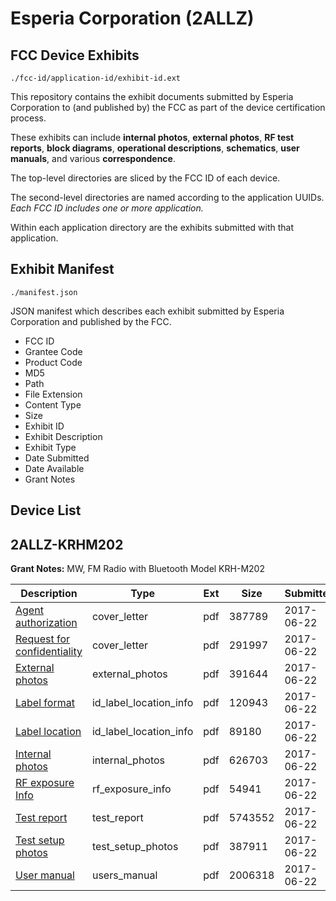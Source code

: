 # Esperia Corporation (2ALLZ)
## FCC Device Exhibits

```
./fcc-id/application-id/exhibit-id.ext
```

This repository contains the exhibit documents submitted by Esperia Corporation to (and published by) the FCC as part of the device certification process.

These exhibits can include **internal photos**, **external photos**, **RF test reports**, **block diagrams**, **operational descriptions**, **schematics**, **user manuals**, and various **correspondence**.

The top-level directories are sliced by the FCC ID of each device.

The second-level directories are named according to the application UUIDs. *Each FCC ID includes one or more application.*

Within each application directory are the exhibits submitted with that application. 

## Exhibit Manifest

```
./manifest.json
```

JSON manifest which describes each exhibit submitted by Esperia Corporation and published by the FCC.

- FCC ID
- Grantee Code
- Product Code
- MD5
- Path
- File Extension
- Content Type
- Size
- Exhibit ID
- Exhibit Description
- Exhibit Type
- Date Submitted
- Date Available
- Grant Notes

## Device List
## 2ALLZ-KRHM202
**Grant Notes:** MW, FM Radio with Bluetooth Model KRH-M202

| Description | Type | Ext | Size | Submitted | Available |
| ----------- | ---- | --- | ---- | --------- | --------- |
| [Agent authorization](2ALLZ-KRHM202/5f9f9ec7547db21f1e4d42de9a0f980f/3436036.pdf) | cover_letter | pdf | 387789 | 2017-06-22 | 2017-06-22 |
| [Request for confidentiality](2ALLZ-KRHM202/5f9f9ec7547db21f1e4d42de9a0f980f/3436037.pdf) | cover_letter | pdf | 291997 | 2017-06-22 | 2017-06-22 |
| [External photos](2ALLZ-KRHM202/5f9f9ec7547db21f1e4d42de9a0f980f/3436038.pdf) | external_photos | pdf | 391644 | 2017-06-22 | 2017-06-22 |
| [Label format](2ALLZ-KRHM202/5f9f9ec7547db21f1e4d42de9a0f980f/3436039.pdf) | id_label_location_info | pdf | 120943 | 2017-06-22 | 2017-06-22 |
| [Label location](2ALLZ-KRHM202/5f9f9ec7547db21f1e4d42de9a0f980f/3436041.pdf) | id_label_location_info | pdf | 89180 | 2017-06-22 | 2017-06-22 |
| [Internal photos](2ALLZ-KRHM202/5f9f9ec7547db21f1e4d42de9a0f980f/3436040.pdf) | internal_photos | pdf | 626703 | 2017-06-22 | 2017-06-22 |
| [RF exposure Info](2ALLZ-KRHM202/5f9f9ec7547db21f1e4d42de9a0f980f/3436045.pdf) | rf_exposure_info | pdf | 54941 | 2017-06-22 | 2017-06-22 |
| [Test report](2ALLZ-KRHM202/5f9f9ec7547db21f1e4d42de9a0f980f/3436043.pdf) | test_report | pdf | 5743552 | 2017-06-22 | 2017-06-22 |
| [Test setup photos](2ALLZ-KRHM202/5f9f9ec7547db21f1e4d42de9a0f980f/3436044.pdf) | test_setup_photos | pdf | 387911 | 2017-06-22 | 2017-06-22 |
| [User manual](2ALLZ-KRHM202/5f9f9ec7547db21f1e4d42de9a0f980f/3436042.pdf) | users_manual | pdf | 2006318 | 2017-06-22 | 2017-06-22 |
